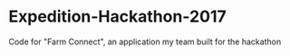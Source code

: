 # Expedition-Hackathon-2017
Code for "Farm Connect", an application my team built for the hackathon
